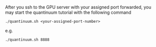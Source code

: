 After you ssh to the GPU server with your assigned port forwarded, you may start the quantinuum tutorial with the following command
```
./quantinuum.sh <your-assigned-port-number>
```
e.g.
```
./quantinuum.sh 8888
```
